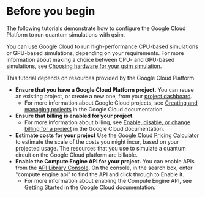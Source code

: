 # Before you begin

The following tutorials demonstrate how to configure the Google Cloud Platform
to run quantum simulations with qsim.

You can use Google Cloud to run high-performance CPU-based simulations or
GPU-based simulations, depending on your requirements. For more information
about making a choice between CPU- and GPU-based simulations, see
[Choosing hardware for your qsim simulation]().

This tutorial depends on resources provided by the Google Cloud Platform.

*   **Ensure that you have a Google Cloud Platform project.** You can reuse an
    existing project, or create a new one, from your
    [project dashboard](https://console.cloud.google.com/projectselector2/home/dashboard).
    *   For more information about Google Cloud projects, see
        [Creating and managing projects](https://cloud.google.com/resource-manager/docs/creating-managing-projects)
        in the Google Cloud documentation.
*   **Ensure that billing is enabled for your project.**
    *   For more information about billing, see
        [Enable, disable, or change billing for a project](https://cloud.google.com/billing/docs/how-to/modify-project#enable-billing)
        in the Google Cloud documentation.
*   **Estimate costs for your project** Use the
    [Google Cloud Pricing Calculator](https://cloud.google.com/products/calculator)
    to estimate the scale of the costs you might incur, based on your projected
    usage. The resources that you use to simulate a quantum circuit on the
    Google Cloud platform are billable.
*   **Enable the Compute Engine API for your project.** You can enable APIs from
    the [API Library Console](https://console.cloud.google.com/apis/library). On
    the console, in the search box, enter "compute engine api" to find the API
    and click through to Enable it.
    *   For more information about enabling the Compute Engine API, see
        [Getting Started](https://cloud.google.com/apis/docs/getting-started) in
        the Google Cloud documentation.
